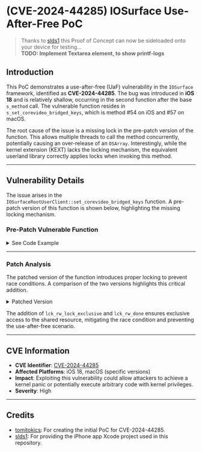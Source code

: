 # (CVE-2024-44285) IOSurface Use-After-Free PoC
> Thanks to [slds1](https://github.com/slds1/explt) this Proof of Concept can now be sideloaded onto your device for testing...<br>
> **TODO: Implement Textarea element, to show printf-logs**

## Introduction
This PoC demonstrates a use-after-free (UaF) vulnerability in the `IOSurface` framework, identified as **CVE-2024-44285**. The bug was introduced in **iOS 18** and is relatively shallow, occurring in the second function after the base `s_method` call. The vulnerable function resides in `s_set_corevideo_bridged_keys`, which is method #54 on iOS and #57 on macOS.

The root cause of the issue is a missing lock in the pre-patch version of the function. This allows multiple threads to call the method concurrently, potentially causing an over-release of an `OSArray`. Interestingly, while the kernel extension (KEXT) lacks the locking mechanism, the equivalent userland library correctly applies locks when invoking this method.

---

## Vulnerability Details

The issue arises in the `IOSurfaceRootUserClient::set_corevideo_bridged_keys` function. A pre-patch version of this function is shown below, highlighting the missing locking mechanism.

### Pre-Patch Vulnerable Function
<details>
<summary>See Code Example</summary>

```c
int64_t __fastcall IOSurfaceRootUserClient::set_corevideo_bridged_keys(IOSurfaceRootUserClient* this, uint64_t* structureInput, unsigned int structureInputSize) {
    int64_t v4;                  // x21
    OSObject* v5;               // x0
    const OSObject* v6;         // x0
    OSArray* oarray;            // x0
    OSArray* user_oarray;       // x0
    OSArray* arr_from_user_in;  // x0

    v4 = 0xE00002C2LL;
    v5 = OSUnserializeXML((const char*)structureInput + 12, structureInputSize - 12LL, 0LL);
    if (v5) {
        v6 = v5;
        oarray = (OSArray*)OSMetaClassBase::safeMetaCast(v5, (const OSMetaClass*)&OSArray::gMetaClass);
        if (oarray) {
            user_oarray = OSArray::withArray(oarray, 0);
            arr_from_user_in = this->corevideo_bridged_keys;
            if (arr_from_user_in)
                arr_from_user_in->release(arr_from_user_in);
            v4 = 0LL;
            this->corevideo_bridged_keys = user_oarray;
        }
        v6->release(v6);
    }
    return v4;
}
```
</details>

---

### Patch Analysis

The patched version of the function introduces proper locking to prevent race conditions. A comparison of the two versions highlights this critical addition.

<details>
<summary>Patched Version</summary>

```c
int64_t __fastcall IOSurfaceRootUserClient::set_corevideo_bridged_keys(IOSurfaceRootUserClient * this, uint64_t * structureInput, unsigned int structureInputSize) {
    int64_t v4;                     // x21
    OSObject* v5;                  // x0
    const OSObject* v6;            // x0
    OSMetaClassBase* oarray;       // x0
    const OSArray* osarray_parsed; // x22
    OSArray* user_oarray;          // x0
    OSArray* arr_from_user_in;     // x0

    v4 = 0xE00002C2LL;
    v5 = OSUnserializeXML((const char*)structureInput + 12, structureInputSize - 12LL, 0LL);
    if (v5) {
        v6 = v5;
        oarray = (OSArray*)OSMetaClassBase::safeMetaCast(v5, (const OSMetaClass*)&OSArray::gMetaClass);
        if (oarray) {
            osarray_parsed = (const OSArray*)oarray;
            lck_rw_lock_exclusive(*(IORWLock**)&this->surface_lck_mtx); // Added Lock
            user_oarray = OSArray::withArray(osarray_parsed, 0);
            arr_from_user_in = this->corevideo_bridged_keys;
            if (arr_from_user_in)
                arr_from_user_in->release(arr_from_user_in);

            this->corevideo_bridged_keys = user_oarray;

            lck_rw_done(*(IORWLock**)&this->surface_lck_mtx); // Unlock
            v4 = 0LL;
        }
        v6->release(v6);
    }
    return v4;
}
```
</details>

The addition of `lck_rw_lock_exclusive` and `lck_rw_done` ensures exclusive access to the shared resource, mitigating the race condition and preventing the use-after-free scenario.

---

## CVE Information

- **CVE Identifier**: [CVE-2024-44285](https://cve.mitre.org/cgi-bin/cvename.cgi?name=CVE-2024-44285)
- **Affected Platforms**: iOS 18, macOS (specific versions)
- **Impact**: Exploiting this vulnerability could allow attackers to achieve a kernel panic or potentially execute arbitrary code with kernel privileges.
- **Severity**: High

---

## Credits

- [tomitokics](https://github.com/tomitokics/IOSurface_poc18): For creating the initial PoC for CVE-2024-44285.
- [slds1](https://github.com/slds1/explt): For providing the iPhone app Xcode project used in this repository.
